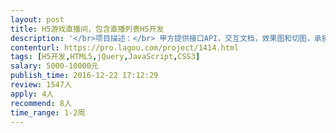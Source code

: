 ```yaml
---                
layout: post       
title: H5游戏直播间，包含直播列表H5开发           
description: '</br>项目描述：</br> 甲方提供接口API，交互文档，效果图和切图，承接方利用H5实现需求页面交互。</br></br>项目主要页面有2个。</br> 1.直播间列表页 及其相关动态图层</br> 动态翻页加载</br> 2.直播间观看页 及其相关动态图层</br> IM功能（不包括送礼动画特效）</br> 提交购买信息功能（不含微信支付）</br></br>项目主要功能：</br>1.微信登录</br>2.融云SDK IM对接</br>3.m3u8直播播放</br>4.跨域接口调用</br>5.图片展示和前端数据缓存</br>6.定时刷接口和服务器保持数据同步</br></br></br>技术要求</br> 响应式布局(不用支持PC分辨率)</br> H5 MVVM</br> 规范化代码</br> iOS，Android主流机型</br> 主流浏览器适配 chrome safari UC</br></br>标的项目</br> 龙珠直播间和列表</br> 斗鱼直播间和列表</br></br>人员要求：</br>1、H5移动端研发工程师1名，前端研发大牛。保质保量。</br>2、有播放器开发经验，IM开发经验优先。</br>3、良好的沟通能力和契约精神。</br>'     
contenturl: https://pro.lagou.com/project/1414.html      
tags: [H5开发,HTML5,jQuery,JavaScript,CSS3]            
salary: 5000-10000元          
publish_time: 2016-12-22 17:12:29         
review: 1547人                   
apply: 4人                   
recommend: 8人                   
time_range: 1-2周              
---                 
```

